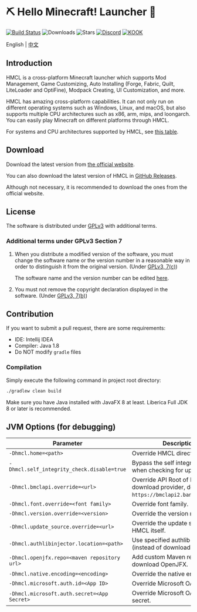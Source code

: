 # ⛏ Hello Minecraft! Launcher 💎

[![Build Status](https://ci.huangyuhui.net/job/HMCL/badge/icon?.svg)](https://ci.huangyuhui.net/job/HMCL)
![Downloads](https://img.shields.io/github/downloads/huanghongxun/HMCL/total)
![Stars](https://img.shields.io/github/stars/huanghongxun/HMCL)
[![Discord](https://img.shields.io/discord/995291757799538688.svg?label=&logo=discord&logoColor=ffffff&color=7389D8&labelColor=6A7EC2)](https://discord.gg/jVvC7HfM6U)
[![KOOK](https://img.shields.io/badge/KOOK-HMCL-brightgreen)](https://kook.top/Kx7n3t)

English | [中文](README_cn.md)

## Introduction

HMCL is a cross-platform Minecraft launcher which supports Mod Management, Game Customizing, Auto Installing (Forge, Fabric, Quilt, LiteLoader and OptiFine), Modpack Creating, UI Customization, and more.

HMCL has amazing cross-platform capabilities.
It can not only run on different operating systems such as Windows, Linux, and macOS,
but also supports multiple CPU architectures such as x86, arm, mips, and loongarch.
You can easily play Minecraft on different platforms through HMCL.

For systems and CPU architectures supported by HMCL, see [this table](PLATFORM.md).

## Download

Download the latest version from [the official website](https://hmcl.huangyuhui.net/download).

You can also download the latest version of HMCL in [GitHub Releases](https://github.com/HMCL-dev/HMCL/releases).

Although not necessary, it is recommended to download the ones from the official website.

## License

The software is distributed under [GPLv3](https://www.gnu.org/licenses/gpl-3.0.html) with additional terms.

### Additional terms under GPLv3 Section 7

1. When you distribute a modified version of the software, you must change the software name or the version number in a reasonable way in order to distinguish it from the original version. (Under [GPLv3, 7(c)](https://github.com/HMCL-dev/HMCL/blob/11820e31a85d8989e41d97476712b07e7094b190/LICENSE#L372-L374))

   The software name and the version number can be edited [here](https://github.com/HMCL-dev/HMCL/blob/javafx/HMCL/src/main/java/org/jackhuang/hmcl/Metadata.java#L33-L35).

2. You must not remove the copyright declaration displayed in the software. (Under [GPLv3, 7(b)](https://github.com/HMCL-dev/HMCL/blob/11820e31a85d8989e41d97476712b07e7094b190/LICENSE#L368-L370))

## Contribution

If you want to submit a pull request, there are some requirements:

* IDE: Intellij IDEA
* Compiler: Java 1.8
* Do NOT modify `gradle` files

### Compilation

Simply execute the following command in project root directory:

```bash
./gradlew clean build
```

Make sure you have Java installed with JavaFX 8 at least. Liberica Full JDK 8 or later is recommended.

## JVM Options (for debugging)

| Parameter                                    | Description                                                                                    |
|----------------------------------------------|------------------------------------------------------------------------------------------------|
| `-Dhmcl.home=<path>`                         | Override HMCL directory.                                                                       |
| `-Dhmcl.self_integrity_check.disable=true`   | Bypass the self integrity check when checking for update.                                      |
| `-Dhmcl.bmclapi.override=<url>`              | Override API Root of BMCLAPI download provider, defaults to `https://bmclapi2.bangbang93.com`. |
| `-Dhmcl.font.override=<font family>`         | Override font family.                                                                          |
| `-Dhmcl.version.override=<version>`          | Override the version number.                                                                   |
| `-Dhmcl.update_source.override=<url>`        | Override the update source for HMCL itself.                                                    |
| `-Dhmcl.authlibinjector.location=<path>`     | Use specified authlib-injector (instead of downloading one).                                   |
| `-Dhmcl.openjfx.repo=<maven repository url>` | Add custom Maven repository for download OpenJFX.                                              |
| `-Dhmcl.native.encoding=<encoding>`          | Override the native encoding.                                                                  |
| `-Dhmcl.microsoft.auth.id=<App ID>`          | Override Microsoft OAuth App ID.                                                               |
| `-Dhmcl.microsoft.auth.secret=<App Secret>`  | Override Microsoft OAuth App secret.                                                           |
